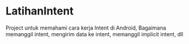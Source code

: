 # LatihanIntent
Project untuk memahami cara kerja Intent di Android, Bagaimana memanggil intent, mengirim data ke intent, memanggil implicit intent, dll
